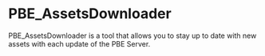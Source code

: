 # PBE_AssetsDownloader
PBE_AssetsDownloader is a tool that allows you to stay up to date with new assets with each update of the PBE Server.
